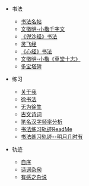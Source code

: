 - 书法
  - [书法名帖](书法/书法名帖.md)
  - [文徵明-小楷千字文](书法/文徵明-小楷千字文.md)
  - [《兜沙经》书法](书法/《兜沙经》书法.md)
  - [灵飞经](书法/灵飞经.md)
  - [《心经》书法](书法/《心经》书法.md)
  - [文徵明-小楷《草堂十志》](书法/文徵明-小楷《草堂十志》.md)
  - [多宝塔碑](书法/多宝塔碑.md)
	
- 练习
  - [关于我](练习/关于我.md)
  - [徐书法](练习/徐书法.md)
  - [无为徐生](练习/无为徐生.md)
  - [古文诗词](练习/古文诗词.md)
  - [笔名汉字频率分析](练习/笔名汉字频率分析.md)
  - [书法练习轨迹ReadMe](练习/书法练习轨迹ReadMe.md)
  - [书法练习轨迹--明月几时有](练习/书法练习轨迹--明月几时有.md)
  
- 轨迹
  - [自序](轨迹/自序.md)
  - [诗词杂句](轨迹/诗词杂句.md)
  - [有感之杂说](轨迹/有感之杂说.md)
  
